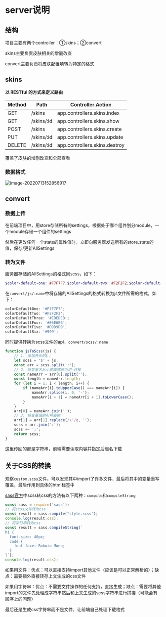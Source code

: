 # server说明

## 结构

项目主要有两个controller：①skins；②convert

skins主要负责皮肤相关的增删改查

convert主要负责将皮肤配置项转为特定的格式

## skins

**以 RESTful 的方式来定义路由**

| Method | Path       | Controller.Action             |
| ------ | ---------- | ----------------------------- |
| GET    | /skins     | app.controllers.skins.index   |
| GET    | /skins/:id | app.controllers.skins.show    |
| POST   | /skins     | app.controllers.skins.create  |
| PUT    | /skins/:id | app.controllers.skins.update  |
| DELETE | /skins/:id | app.controllers.skins.destroy |

覆盖了皮肤的增删改查和全部查看

### 数据格式

![image-20220713152856917](C:\Users\vimerio\AppData\Roaming\Typora\typora-user-images\image-20220713152856917.png)

## convert

### 数据上传

在前端项目中，用store存储所有的settings，根据处于哪个组件划分module，一个module存储一个组件的settings

然后在更改任何一个state的属性值时，立即向服务器发送所有的store.state的值，保存/更新AllSettings

### 转为文件

服务器存储的AllSettings的格式同scss，如下：

```scss
$color-default-one: #F7F7F7;$color-default-two: #F2F2F2;$color-default-three: #EDEDED;$color-default-four: #E6E6E6;$color-default-five: #D9D9D9;$color-default-six: #999;
```

在`convert/js/:name`中将存储的AllSettings的格式转换为js文件所需的格式，如下：

```js
colorDefaultOne: '#F7F7F7';
colorDefaultTwo: '#F2F2F2';
colorDefaultThree: '#EDEDED';
colorDefaultFour: '#E6E6E6';
colorDefaultFive: '#D9D9D9';
colorDefaultSix: '#999';
```

同时提供转换为scss文件的api，`convert/scss/:name`

```js
function jsToScss(js) {
    // 1. 添加开头的$；
    let scss = '$' + js;
    const arr = scss.split(':');
    // 2. 将变量名从小驼峰式改为用-连接
    const nameArr = arr[0].split('');
    const length = nameArr.length;
    for (let i = 1; i < length; i++) {
        if (nameArr[i].toUpperCase() === nameArr[i]) {
            nameArr.splice(i, 0, '-');
            nameArr[i + 1] = nameArr[i + 1].toLowerCase();
        }
    }
    arr[0] = nameArr.join('');
    // 3. 将变量值的引号去掉
    arr[1] = arr[1].replace(/\'/g, '');
    scss = arr.join(':');
    scss += ';';
    return scss;
}
```

这里传回的都是字符串，前端需要读取内容并指定后缀名下载

## 关于CSS的转换

观察`custom.scss`文件，可以发现其中import了许多文件，最后将其中的变量重写覆盖，最后作用到具体的html标签中

[sass官方](https://sass-lang.com/documentation/js-api/)中scss转css的方法有以下两种：`compile`和`compileString`

```js
const sass = require('sass');
// 将scss文件转为css
const result = sass.compile("style.scss");
console.log(result.css);
// 将字符串转为css
const result = sass.compileString(`
h1 {
  font-size: 40px;
  code {
    font-face: Roboto Mono;
  }
}`);
console.log(result.css);
```

如果用文件：优点：可以直接支持import其他文件（应该是可以正常解析的）；缺点：需要额外直接转存上文生成的css文件

如果用字符串：优点：不需要文件操作的任何支持，直接生成；缺点：需要将其他import的文件先处理成字符串然后和上文生成的scss字符串进行拼接（可能会有顺序上的问题）

最后还是生成css字符串而不是文件，让前端自己处理下载格式